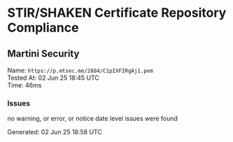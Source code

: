 # STIR/SHAKEN Certificate Repository Compliance

## Martini Security

Name: `https://p.mtsec.me/2884/C1pIXFIRgAj1.pem`\
Tested At: 02 Jun 25 18:45 UTC\
Time: 46ms

### Issues

no warning, or error, or notice date level issues were found

Generated: 02 Jun 25 18:58 UTC